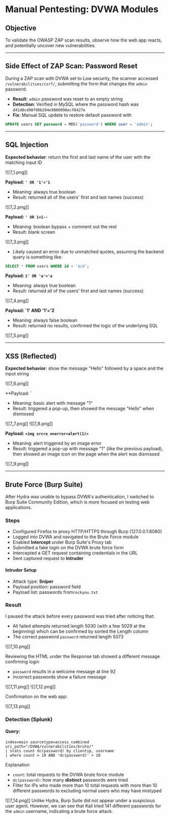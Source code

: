 # Manual Pentesting: DVWA Modules
## Objective
To validate the OWASP ZAP scan results, observe how the web app reacts, and potentially uncover new vulnerabilities.

---
## Side Effect of ZAP Scan: Password Reset
During a ZAP scan with DVWA set to Low security, the scanner accessed `/vulnerabilities/csrf/`, submitting the form that changes the `admin` password.

- **Result**: `admin` password was reset to an empty string
- **Detection**: Verified in MySQL where the password hash was `d41d8cd98f00b204e9800998ecf8427e`
- **Fix**: Manual SQL update to restore default password with 
```sql
UPDATE users SET password = MD5('password') WHERE user = 'admin';
```

___
## SQL Injection

**Expected behavior**: return the first and last name of the user with the matching input ID

![[7_1.png]]

**Payload: `' OR '1'='1`**
- Meaning: always true boolean
- Result: returned all of the users' first and last names (success)

![[7_2.png]]

**Payload: `' OR 1=1--`**
- Meaning: boolean bypass + comment out the rest
- Result: blank screen

![[7_3.png]]
- Likely caused an error due to unmatched quotes, assuming the backend query is something like:
```sql
SELECT * FROM users WHERE id = '$id';
```

**Payload: `1' OR 'a'='a`**
- Meaning: always true boolean
- Result: returned all of the users' first and last names (success)

![[7_4.png]]

**Payload: `1' AND '1'='2**
- Meaning: always false boolean
- Result: returned no results, confirmed the logic of the underlying SQL

![[7_5.png]]

___

## XSS (Reflected)

**Expected behavior**:  show the message "Hello" followed by a space and the input string

![[7_6.png]]

**Payload: `<script>alert(1)</script>
- Meaning: basic alert with message "1"
- Result: triggered a pop-up, then showed the message "Hello" when dismissed

![[7_7.png]]
![[7_8.png]]

**Payload: `<img src=x onerror=alert(1)>`**
- Meaning: alert triggered by an image error
- Result: triggered a pop-up with message "1" (like the previous payload), then showed an image icon on the page when the alert was dismissed

![[7_9.png]]

___
## Brute Force (Burp Suite)
After Hydra was unable to bypass DVWA's authentication, I switched to Burp Suite Community Edition, which is more focused on testing web applications.
### Steps
- Configured Firefox to proxy HTTP/HTTPS through Burp (127.0.0.1:8080)
- Logged into DVWA and navigated to the Brute Force module 
- Enabled **Intercept** under Burp Suite's Proxy tab
- Submitted a fake login on the DVWA brute force form
- Intercepted a GET request containing credentials in the URL
- Sent captured request to **Intruder**
#### Intruder Setup
- Attack type: **Sniper**
- Payload position: password field
- Payload list: passwords from`rockyou.txt`
### Result
I paused the attack before every password was tried after noticing that:
- All failed attempts returned length 5030 (with a few 5029 at the beginning) which can be confirmed by sorted the Length column
- The correct password `password` returned length 5073

![[7_10.png]]

Reviewing the HTML under the Response tab showed a different message confirming login
- `password` results in a welcome message at line 92
- incorrect passwords show a failure message 

![[7_11.png]]
![[7_12.png]]

Confirmation on the web app:

![[7_13.png]]
### Detection (Splunk)
#### Query:
```
index=main sourcetype=access_combined uri_path="/DVWA/vulnerabilities/brute/"
| stats count dc(password) by clientip, username
| where count > 10 AND 'dc(password)' > 10
```
Explanation
- `count`:  total requests to the DVWA brute force module
- `dc(password)`: how many **distinct** passwords were tried
- Filter for IPs who made more than 10 total requests with more than 10 different passwords to excluding normal users who may have mistyped

![[7_14.png]]
Unlike Hydra, Burp Suite did not appear under a suspicious user agent. However, we can see that Kali tried 141 different passwords for the `admin` username, indicating a brute force attack.